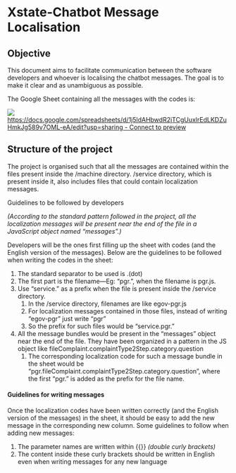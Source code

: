 # Xstate-Chatbot Message Localisation

## Objective

This document aims to facilitate communication between the software developers and whoever is localising the chatbot messages. The goal is to make it clear and as unambiguous as possible.

The Google Sheet containing all the messages with the codes is:

[![](https://developers.google.com/drive/images/drive\_icon.png)https://docs.google.com/spreadsheets/d/1j5ldAHbwdR2jTCgUuxlrEdLKDZuHmkJg589v7OML-eA/edit?usp=sharing - Connect to preview](https://docs.google.com/spreadsheets/d/1j5ldAHbwdR2jTCgUuxlrEdLKDZuHmkJg589v7OML-eA/edit?usp=sharing)

## Structure of the project

The project is organised such that all the messages are contained within the files present inside the /machine directory. /service directory, which is present inside it, also includes files that could contain localization messages.

Guidelines to be followed by developers

_(According to the standard pattern followed in the project, all the localization messages will be present near the end of the file in a JavaScript object named “messages”.)_

Developers will be the ones first filling up the sheet with codes (and the English version of the messages). Below are the guidelines to be followed when writing the codes in the sheet:

1. The standard separator to be used is .(dot)
2. The first part is the filename—Eg: “pgr.”, when the filename is pgr.js.
3. Use “service.” as a prefix when the file is present inside the /service directory.
   1. In the /service directory, filenames are like egov-pgr.js
   2. For localization messages contained in those files, instead of writing “egov-pgr” just write “pgr”
   3. So the prefix for such files would be “service.pgr.”
4. All the message bundles would be present in the “messages” object near the end of the file. They have been organized in a pattern in the JS object like fileComplaint.complaintType2Step.category.question
   1. The corresponding localization code for such a message bundle in the sheet would be “pgr.fileComplaint.complaintType2Step.category.question”, where the first “pgr.” is added as the prefix for the file name.

#### Guidelines for writing messages <a href="#guidelines-for-writing-messages" id="guidelines-for-writing-messages"></a>

Once the localization codes have been written correctly (and the English version of the messages) in the sheet, it should be easy to add the new message in the corresponding new column. Some guidelines to follow when adding new messages:

1. The parameter names are written within {{}} _(double curly brackets)_
2. The content inside these curly brackets should be written in English even when writing messages for any new language
